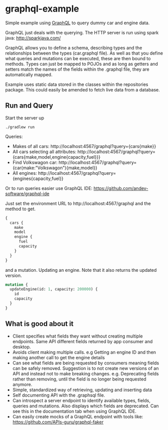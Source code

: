 # graphql-example

Simple example using [GraphQL](http://graphql.org/) to query dummy car and engine data.

GraphQL just deals with the querying. The HTTP server is run using spark java: http://sparkjava.com/

GraphQL allows you to define a schema, describing types and the relationships between the types (car.graphql file).
As well as that you define what queries and mutations can be executed, these are then bound to methods.
Types can just be mapped to POJOs and as long as getters and setters match the names of the fields within the
.graphql file, they are automatically mapped.

Example uses static data stored in the classes within the repositories package.
This could easily be amended to fetch live data from a database.

## Run and Query

Start the server up

```shell
./gradlew run
```

Queries:

- Makes of all cars: http://localhost:4567/graphql?query={cars{make}}
- All cars selecting all attributes: http://localhost:4567/graphql?query={cars{make,model,engine{capacity,fuel}}}
- Find Volkswagon car: http://localhost:4567/graphql?query={car(make:"Volkswagon"){make,model}}
- All engines: http://localhost:4567/graphql?query={engines{capacity,fuel}}

Or to run queries easier use GraphQL IDE: https://github.com/andev-software/graphql-ide

Just set the environment URL to http://localhost:4567/graphql and the method to get.

```graphql
{
  cars {
    make
    model
    engine {
      fuel
      capacity
    }
  }
}
```

and a mutation. Updating an engine. Note that it also returns the updated version.

```graphql
mutation {
  updateEngine(id: 1, capacity: 200000) {
    id
    capacity
  }
}
```

## What is good about it

- Client specifies what fields they want without creating multiple endpoints. Same API different fields returned by app consumer and desktop.
- Avoids client making multiple calls. e.g Getting an engine ID and then making another call to get the engine details
- Can see what fields are being requested by consumers meaning fields can be safely removed. Suggestion is to not create new versions of an API and instead not to make breaking changes. e.g. Deprecating fields rather than removing, until the field is no longer being requested anymore.
- Simple, standardized way of retrieving, updating and inserting data
- Self documenting API with the .graphsql file.
- Can introspect a server endpoint to identify available types, fields, queries and mutations. Also displays which fields are deprecated. Can see this in the documentation tab when using GraphQL IDE.
- Can easily create mocks of a GraphQL endpoint with tools like: https://github.com/APIs-guru/graphql-faker
